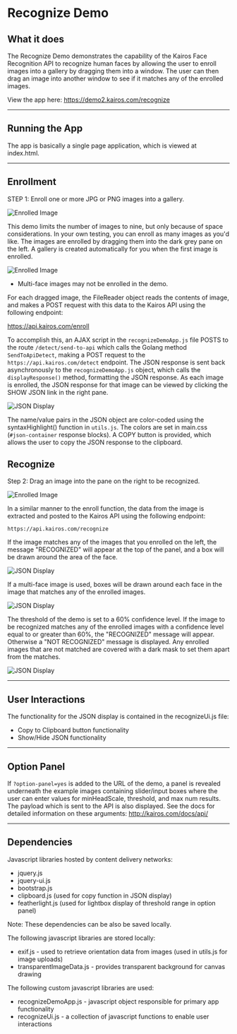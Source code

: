 # Recognize Demo
## What it does
The Recognize Demo demonstrates the capability of the Kairos Face Recognition API to recognize human faces by allowing the user to enroll images into a gallery by dragging them into a window.  The user can then drag an image into another window to see if it matches any of the enrolled images.

View the app here: https://demo2.kairos.com/recognize

--- 

## Running the App

The app is basically a single page application, which is viewed at index.html.

---

## Enrollment

STEP 1: Enroll one or more JPG or PNG images into a gallery.  

![Enrolled Image](/go-demo/assets/docs/recognize/images/recognize_step1.png?raw=true)

This demo limits the number of images to nine, but only because of space considerations.  In your own testing, you can enroll as many images as you'd like.  The images are enrolled by dragging them into the dark grey pane on the left.  A gallery is created automatically for you when the first image is enrolled.

![Enrolled Image](/go-demo/assets/docs/recognize/images/enrolled_image.png?raw=true)

* Multi-face images may not be enrolled in the demo.

For each dragged image, the FileReader object reads the contents of image, and makes a POST request with this data to the Kairos API using the following endpoint:

https://api.kairos.com/enroll 

To accomplish this, an AJAX script in the `recognizeDemoApp.js` file POSTS to the route `/detect/send-to-api` which calls the Golang method `SendToApiDetect`, making a POST request to the `https://api.kairos.com/detect` endpoint.  The JSON response is sent back asynchronously to the `recognizeDemoApp.js` object, which calls the `displayResponse()` method, formatting the JSON response.  As each image is enrolled, the JSON response for that image can be viewed by clicking the SHOW JSON link in the right pane.

![JSON Display](/go-demo/assets/docs/recognize/images/json_display.png?raw=true)

The name/value pairs in the JSON object are color-coded using the syntaxHighlight() function in `utils.js`.  The colors are set in main.css (`#json-container` response blocks).  A COPY button is provided, which allows the user to copy the JSON response to the clipboard.

## Recognize

Step 2: Drag an image into the pane on the right to be recognized.

![Enrolled Image](/go-demo/assets/docs/recognize/images/recognize_step2.png?raw=true)

In a similar manner to the enroll function, the data from the image is extracted and posted to the Kairos API using the following endpoint:

`https://api.kairos.com/recognize`

If the image matches any of the images that you enrolled on the left, the message "RECOGNIZED" will appear at the top of the panel, and a box will be drawn around the area of the face.

![JSON Display](/go-demo/assets/docs/recognize/images/recognized_image.png?raw=true)

If a multi-face image is used, boxes will be drawn around each face in the image that matches any of the enrolled images.

![JSON Display](/go-demo/assets/docs/recognize/images/recognized_multiface.png?raw=true)

The threshold of the demo is set to a 60% confidence level.  If the image to be recognized matches any of the enrolled images with a confidence level equal to or greater than 60%, the "RECOGNIZED" message will appear.  Otherwise a "NOT RECOGNIZED" message is displayed.  Any enrolled images that are not matched are covered with a dark mask to set them apart from the matches.

![JSON Display](/go-demo/assets/docs/recognize/images/masking.png?raw=true)

---
## User Interactions

The functionality for the JSON display is contained in the recognizeUi.js file:

* Copy to Clipboard button functionality
* Show/Hide JSON functionality

---

## Option Panel

If `?option-panel=yes` is added to the URL of the demo, a panel is revealed underneath the example images containing slider/input boxes where the user can enter values for minHeadScale, threshold, and max num results.  The payload which is sent to the API is also displayed.  See the docs for detailed information on these arguments: http://kairos.com/docs/api/


---

## Dependencies
Javascript libraries hosted by content delivery networks:
* jquery.js
* jquery-ui.js
* bootstrap.js
* clipboard.js (used for copy function in JSON display)
* featherlight.js (used for lightbox display of threshold range in option panel)

Note: These dependencies can be also be saved locally.

The following javascript libraries are stored locally:

* exif.js - used to retrieve orientation data from images (used in utils.js for image uploads)
* transparentImageData.js - provides transparent background for canvas drawing

The following custom javascript libraries are used:
* recognizeDemoApp.js - javascript object responsible for primary app functionality
* recognizeUi.js - a collection of javascript functions to enable user interactions






